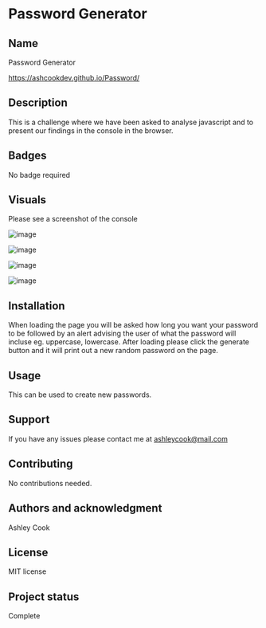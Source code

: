 # Password Generator


## Name
Password Generator 

https://ashcookdev.github.io/Password/

## Description
This is a challenge where we have been asked to analyse  javascript and to present our findings in the console in the browser.

## Badges
No badge required

## Visuals
Please see a screenshot of the console

![image](https://user-images.githubusercontent.com/117311931/211580994-76711228-036e-4078-bbc1-343fcd511367.png)

![image](https://user-images.githubusercontent.com/117311931/211581497-6e125f45-8746-4f85-8aa7-f71e0bba279f.png)

![image](https://user-images.githubusercontent.com/117311931/211582084-383df297-e5b3-4d53-9866-aed264244546.png)

![image](https://user-images.githubusercontent.com/117311931/211582412-73de034c-27d7-4c5a-a3bd-76dfe2096bc1.png)


## Installation
When loading the page you will be asked how long you want your password to be followed by an alert advising the user of what the password will incluse eg. uppercase, lowercase. After loading please click the generate button and it will print out a new random password on the page.

## Usage
This can be used to create new passwords.

## Support
If you have any issues please contact me at ashleycook@mail.com


## Contributing
No contributions needed.

## Authors and acknowledgment
Ashley Cook

## License
MIT license 

## Project status
Complete
